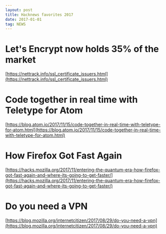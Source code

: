 ```yaml
---
layout: post
title: Hacknews favorites 2017
date: 2017-01-01
tag: NEWS
---
```


# Let's Encrypt now holds 35% of the market

[https://nettrack.info/ssl_certificate_issuers.html](https://nettrack.info/ssl_certificate_issuers.html)

# Code together in real time with Teletype for Atom

[https://blog.atom.io/2017/11/15/code-together-in-real-time-with-teletype-for-atom.html](https://blog.atom.io/2017/11/15/code-together-in-real-time-with-teletype-for-atom.html)

# How Firefox Got Fast Again
[https://hacks.mozilla.org/2017/11/entering-the-quantum-era-how-firefox-got-fast-again-and-where-its-going-to-get-faster/](https://hacks.mozilla.org/2017/11/entering-the-quantum-era-how-firefox-got-fast-again-and-where-its-going-to-get-faster/)

# Do you need a VPN
[https://blog.mozilla.org/internetcitizen/2017/08/29/do-you-need-a-vpn](https://blog.mozilla.org/internetcitizen/2017/08/29/do-you-need-a-vpn)
